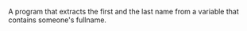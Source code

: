 A program that extracts the first and the last name from a variable that contains someone's fullname.
